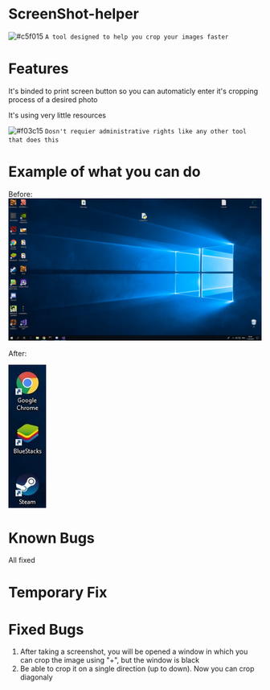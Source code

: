 # ScreenShot-helper
![#c5f015](https://placehold.it/15/c5f015/000000?text=+) `A tool designed to help you crop your images faster`


# Features

It's binded to print screen button so you can automaticly enter it's cropping process of a desired photo

It's using very little resources

![#f03c15](https://placehold.it/15/f03c15/000000?text=+) `Dosn't requier administrative rights like any other tool that does this`

# Example of what you can do

Before:
![alt text](https://github.com/kranercc/ScreenShot-helper/blob/master/images/before.png)



After:


![alt text](https://github.com/kranercc/ScreenShot-helper/blob/master/images/screenShot.jpg)


# Known Bugs

All fixed


# Temporary Fix



# Fixed Bugs
1) After taking a screenshot, you will be opened a window in which you can crop the image using "+", but the window is black
2) Be able to crop it on a single direction (up to down). Now you can crop diagonaly
